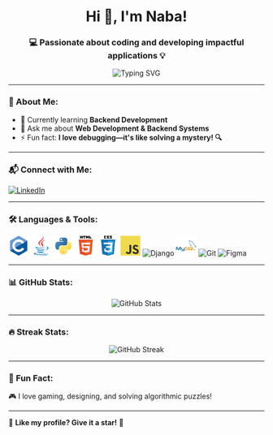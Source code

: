 <h1 align="center">Hi 👋, I'm Naba!</h1>
<h3 align="center">💻 Passionate about coding and developing impactful applications 💡</h3>

<p align="center">
  <img src="https://readme-typing-svg.herokuapp.com?font=Fira+Code&pause=1000&color=F79D00&width=435&lines=Software+Engineering+Student;Full-Stack+Developer;Java+%7C+Django+%7C+Python+%7C+C" alt="Typing SVG" />
</p>

---

### 🚀 About Me:
- 🌱 Currently learning **Backend Development**  
- 💬 Ask me about **Web Development & Backend Systems**  
- ⚡ Fun fact: **I love debugging—it's like solving a mystery! 🔍**  

---

### 📬 Connect with Me:
<p>
  <a href="https://www.linkedin.com/in/nabayousuf/" target="_blank">
    <img src="https://img.shields.io/badge/LinkedIn-Naba%20Yousuf-blue?style=flat&logo=linkedin" alt="LinkedIn">
  </a>
</p>

---

### 🛠️ Languages & Tools:
<p>
  <img src="https://raw.githubusercontent.com/devicons/devicon/master/icons/c/c-original.svg" alt="C" width="40" height="40"/> 
  <img src="https://raw.githubusercontent.com/devicons/devicon/master/icons/java/java-original.svg" alt="Java" width="40" height="40"/> 
  <img src="https://raw.githubusercontent.com/devicons/devicon/master/icons/python/python-original.svg" alt="Python" width="40" height="40"/> 
  <img src="https://raw.githubusercontent.com/devicons/devicon/master/icons/html5/html5-original-wordmark.svg" alt="HTML" width="40" height="40"/> 
  <img src="https://raw.githubusercontent.com/devicons/devicon/master/icons/css3/css3-original-wordmark.svg" alt="CSS" width="40" height="40"/> 
  <img src="https://raw.githubusercontent.com/devicons/devicon/master/icons/javascript/javascript-original.svg" alt="JavaScript" width="40" height="40"/> 
  <img src="https://cdn.worldvectorlogo.com/logos/django.svg" alt="Django" width="40" height="40"/> 
  <img src="https://raw.githubusercontent.com/devicons/devicon/master/icons/mysql/mysql-original-wordmark.svg" alt="MySQL" width="40" height="40"/> 
  <img src="https://www.vectorlogo.zone/logos/git-scm/git-scm-icon.svg" alt="Git" width="40" height="40"/> 
  <img src="https://www.vectorlogo.zone/logos/figma/figma-icon.svg" alt="Figma" width="40" height="40"/> 
</p>

---

### 📊 GitHub Stats:
<p align="center">
  <img src="https://github-readme-stats.vercel.app/api?username=nabayousuf27&show_icons=true&theme=radical" alt="GitHub Stats" />
</p>

---

### 🔥 Streak Stats:
<p align="center">
  <img src="https://github-readme-streak-stats.herokuapp.com/?user=nabayousuf27&theme=radical" alt="GitHub Streak" />
</p>

---


### 🎯 Fun Fact:
🎮 I love gaming, designing, and solving algorithmic puzzles!  

---

🌟 **Like my profile? Give it a star!** 🚀  

